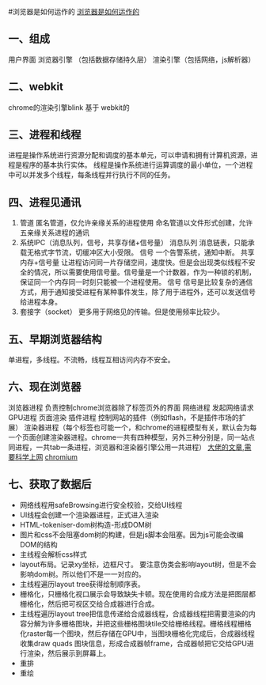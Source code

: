 #浏览器是如何运作的
[浏览器是如何运作的](https://www.bilibili.com/video/BV1x54y1B7RE?spm_id_from=333.851.header_right.history_list.click)

## 一、组成
用户界面
浏览器引擎 （包括数据存储持久层）
渲染引擎（包括网络，js解析器）

## 二、webkit
chrome的渲染引擎blink 基于 webkit的

## 三、进程和线程
进程是操作系统进行资源分配和调度的基本单元，可以申请和拥有计算机资源，进程是程序的基本执行实体。
线程是操作系统进行运算调度的最小单位，一个进程中可以并发多个线程，每条线程并行执行不同的任务。

## 四、进程见通讯
1. 管道
匿名管道，仅允许亲缘关系的进程使用
命名管道以文件形式创建，允许五亲缘关系进程的通讯
2. 系统IPC（消息队列，信号，共享存储+信号量）
消息队列 消息链表，只能承载无格式字节流，切缓冲区大小受限。
信号 一个告警系统，通知中断。
共享内存+信号量 让进程访问同一片存储空间，速度快。但是会出现类似线程不安全的情况，所以需要使用信号量。信号量是一个计数器，作为一种锁的机制，保证同一个内存同一时刻只能被一个进程使用。
信号 信号是比较复杂的通信方式，用于通知接受进程有某种事件发生，除了用于进程外，还可以发送信号给进程本身。
3. 套接字（socket） 更多用于网络见的传输。但是使用频率比较少。

## 五、早期浏览器结构
单进程，多线程。不流畅，线程互相访问内存不安全。

## 六、现在浏览器
浏览器进程 负责控制chrome浏览器除了标签页外的界面
网络进程 发起网络请求
GPU进程 页面渲染
插件进程 控制网站的插件（例如flash，不是插件市场的扩展）
渲染器进程（每个标签也可能一个，和chrome的进程模型有关，默认会为每一个页面创建渲染器进程。chrome一共有四种模型，另外三种分别是，同一站点同进程，一共tab一条进程，浏览器和渲染器引擎公用一共进程）
[大佬的文章,需要科学上网](https://developer.chrome.com/blog/inside-browser-part1/)
[chromium](https://www.chromium.org/chromium-projects/)

## 七、获取了数据后
- 网络线程用safeBrowsing进行安全校验，交给UI线程
- UI线程会创建一个渲染器进程，正式进入渲染
- HTML-tokeniser-dom树构造-形成DOM树
- 图片和css不会阻塞dom树的构建，但是js脚本会阻塞。因为js可能会改编DOM的结构
- 主线程会解析css样式
- layout布局。记录xy坐标，边框尺寸。 要注意伪类会影响layout树，但是不会影响dom树。所以他们不是一一对应的。
- 主线程遍历layout tree获得绘制顺序表。
- 栅格化，只栅格化视口展示会导致缺失卡顿。现在使用的合成方法是把图层都栅格化，然后把可视区交给合成器进行合成。
- 主线程遍历layout tree把信息传递给合成器线程，合成器线程把需要渲染的内容分解为许多栅格图块，并把这些栅格图块tile交给栅格线程。栅格线程栅格化raster每一个图块，然后存储在GPU中，当图块栅格化完成后，合成器线程收集draw quads 图块信息，形成合成器帧frame，合成器帧把它交给GPU进行渲染，然后展示到屏幕上。
- 重排
- 重绘


